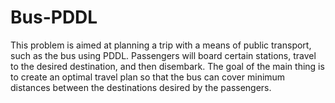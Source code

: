 # Bus-PDDL
This problem is aimed at planning a trip with a means of public transport, such as the bus using PDDL. Passengers will board certain stations, travel to the desired destination, and then disembark. The goal of the main thing is to create an optimal travel plan so that the bus can cover minimum distances between the destinations desired by the passengers.
